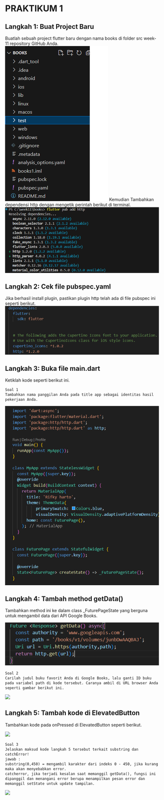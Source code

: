 # PRAKTIKUM 1

## Langkah 1: Buat Project Baru

Buatlah sebuah project flutter baru dengan nama books di folder src week-11 repository GitHub Anda.
<img src="images/1.png">
Kemudian Tambahkan dependensi http dengan mengetik perintah berikut di terminal.
<img src="images/2.png">

## Langkah 2: Cek file pubspec.yaml

Jika berhasil install plugin, pastikan plugin http telah ada di file pubspec ini seperti berikut.
<img src="images/3.png">

## Langkah 3: Buka file main.dart

Ketiklah kode seperti berikut ini.

    Soal 1
    Tambahkan nama panggilan Anda pada title app sebagai identitas hasil pekerjaan Anda.

<img src="images/5.png">

## Langkah 4: Tambah method getData()

Tambahkan method ini ke dalam class \_FuturePageState yang berguna untuk mengambil data dari API Google Books.

<img src="images/4.png">

    Soal 2
    Carilah judul buku favorit Anda di Google Books, lalu ganti ID buku pada variabel path di kode tersebut. Caranya ambil di URL browser Anda seperti gambar berikut ini.

<img src="images/soal2.png">

## Langkah 5: Tambah kode di ElevatedButton
Tambahkan kode pada onPressed di ElevatedButton seperti berikut.

<img src="images/7.png">

    Soal 3
    Jelaskan maksud kode langkah 5 tersebut terkait substring dan catchError!
    jawab :
    substring(0,450) = mengambil karakter dari indeks 0 - 450, jika kurang maka akan menyebabkan error.
    catcherror, jika terjadi kesalan saat memanggil getData(), fungsi ini dipanggil dan menangani error berupa menampilkan pesan error dan memanggil setState untuk update tampilan.

<img src="images/soal3.gif">